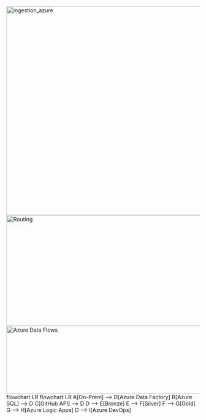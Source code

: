 <img width="1378" height="545" alt="ingestion_azure" src="https://github.com/user-attachments/assets/85a29be5-cbc8-42d1-8faa-af86092b4305" />

<img width="1336" height="289" alt="Routing" src="https://github.com/user-attachments/assets/3b70513c-2f5e-494c-8bb7-eb8902d13d4a" />
<img width="1399" height="177" alt="Azure Data Flows" src="https://github.com/user-attachments/assets/359f8520-61e3-49b0-b83f-4b3019ded048" />
flowchart LR
flowchart LR
  A[On-Prem] --> D[Azure Data Factory]
  B[Azure SQL] --> D
  C[GitHub API] --> D
  D --> E[Bronze]
  E --> F[Silver]
  F --> G[Gold]
  G --> H[Azure Logic Apps]
  D --> I[Azure DevOps]
